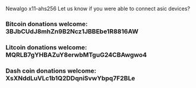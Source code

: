 Newalgo x11-ahs256
Let us know if you were able to connect asic devices?

### Bitcoin donations welcome: 3BJbCUdJ8mhZn9B2Ncz1JBBEbe1R8816AW
### Litcoin donations welcome: MQRLB7gYHBAZuY8erwbMTguG24CBAwgwo4
### Dash coin donations welcome: XsXNddLuVLc1b1Q2DDqniSvwYbpq7F2BLe

